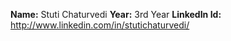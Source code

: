 **Name:** Stuti Chaturvedi
**Year:** 3rd Year
**LinkedIn Id:** http://www.linkedin.com/in/stutichaturvedi/
